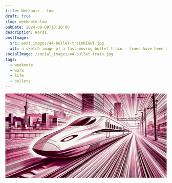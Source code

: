 ```yaml
---
title: Weeknote - Low
draft: true
slug: weeknote-low
pubDate: 2024-08-09T10:20:00
description: Words.
postImage:
  src: post_images/44-bullet-trainRIGHT.jpg
  alt: a sketch image of a fast moving bullet train - lines have been added to create the sense of motion
socialImage: /social_images/44-bullet-train.jpg
tags:
  - weeknote
  - work
  - life
  - bullets
---
```


![a sketch image of a fast moving bullet train - lines have been added to create the sense of motion](post_images/44-bullet-trainRIGHT.jpg)
